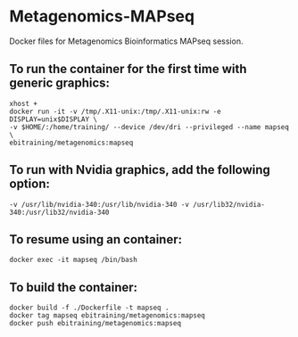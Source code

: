 # Metagenomics-MAPseq
Docker files for Metagenomics Bioinformatics MAPseq session.

## To run the container for the first time with generic graphics:
```
xhost +
docker run -it -v /tmp/.X11-unix:/tmp/.X11-unix:rw -e DISPLAY=unix$DISPLAY \
-v $HOME/:/home/training/ --device /dev/dri --privileged --name mapseq \
ebitraining/metagenomics:mapseq
```
## To run with Nvidia graphics, add the following option:
```
-v /usr/lib/nvidia-340:/usr/lib/nvidia-340 -v /usr/lib32/nvidia-340:/usr/lib32/nvidia-340
```
## To resume using an container:
```
docker exec -it mapseq /bin/bash
```
## To build the container:
```
docker build -f ./Dockerfile -t mapseq .
docker tag mapseq ebitraining/metagenomics:mapseq
docker push ebitraining/metagenomics:mapseq
